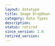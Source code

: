```yaml
---
layout: datatype
title: Image DropDown
category: Data Types
description: 
status: retired
since_version: 1.0
retired_version:
---
```

